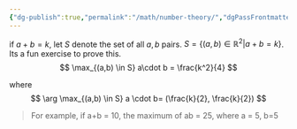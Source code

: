 ```yaml
---
{"dg-publish":true,"permalink":"/math/number-theory/","dgPassFrontmatter":true,"noteIcon":""}
---
```



if $a+b = k$, let $S$ denote the set of all $a,b$ pairs. $S = \{ (a, b) \in \mathbb{R}^2 | a+b = k\}$. Its a fun exercise to prove this.
$$
\max_{(a,b) \in S} a\cdot b = \frac{k^2}{4} 
$$

where
$$
\arg \max_{(a,b) \in S} a \cdot b= (\frac{k}{2}, \frac{k}{2})
$$
> For example, if a+b = 10, the maximum of ab = 25, where a = 5, b=5

